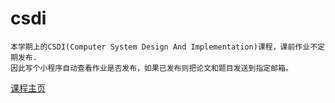 # csdi

	本学期上的CSDI(Computer System Design And Implementation)课程，课前作业不定期发布.
	因此写个小程序自动查看作业是否发布，如果已发布则把论文和题目发送到指定邮箱。

[课程主页](http://ipads.se.sjtu.edu.cn/courses/csdi/)